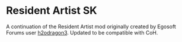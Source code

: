 # Resident Artist SK

A continuation of the Resident Artist mod originally created by Egosoft Forums user [h2odragon3](https://forum.egosoft.com/memberlist.php?mode=viewprofile&u=535706).  Updated to be compatible with CoH.
